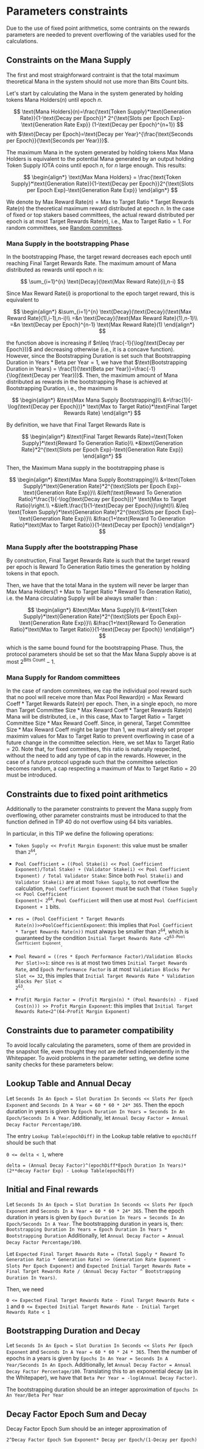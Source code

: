 # Parameters constraints

Due to the use of fixed point arithmetics, some contraints on the rewards parameters are needed to prevent overflowing of the variables used for the calculations.

## Constraints on the Mana Supply

The first and most straighforward contraint is that the total maximum theoretical Mana in the system should not use more than $\text{Bits Count}$ bits.

Let's start by calculating the Mana in the system generated by holding tokens $\text{Mana Holders}(n)$ until epoch $n$.

$$
 \text{Mana Holders}(n)=\frac{\text{Token Supply}*\text{Generation Rate}}{1-\text{Decay per Epoch}}* 2^{\text{Slots per Epoch Exp}-\text{Generation Rate Exp}} (1-\text{Decay per Epoch}^{n+1})
$$
with $\text{Decay per Epoch}=\text{Decay per Year}^{\frac{\text{Seconds per Epoch}}{\text{Seconds per Year}}}$.

The maximum Mana in the system generated by holding tokens $\text{Max Mana Holders}$ is equivalent to the potential Mana generated by an output holding $\text{Token Supply}$ IOTA coins until epoch $n$, for $n$ large enough. This results:

$$
\begin{align*}
\text{Max Mana Holders} = \frac{\text{Token Supply}*\text{Generation Rate}}{1-\text{Decay per Epoch}}2^{\text{Slots per Epoch Exp}-\text{Generation Rate Exp}}
\end{align*}
$$

We denote by $\text{Max Reward Rate}(n) = \text{Max to Target Ratio} * \text{Target Rewards Rate}(n)$ the theoretical maximum reward distributed at epoch $n$.
In the case of fixed or top stakers based committees, the actual reward distributed per epoch is at most $\text{Target Rewards Rate}(n)$, i.e., $\text{Max to Target Ratio} = 1$.
For random committees, see [Random committees](#random-committees).

### Mana Supply in the bootstrapping Phase

In the bootstrapping Phase, the target reward decreases each epoch until reaching $\text{Final Target Rewards Rate}$.
The maximum amount of Mana distributed as rewards until epoch $n$ is:

$$
\sum_{i=1}^{n} \text{Decay}(\text{Max Reward Rate}(i),n-i)
$$

Since $\text{Max Reward Rate}(i)$ is proportional to the epoch target reward, this is equivalent to

$$
\begin{align*}
&\sum_{i=1}^{n} \text{Decay}(\text{Decay}(\text{Max Reward Rate}(1),i-1),n-i)\\
=&n \text{Decay}(\text{Max Reward Rate}(1),n-1)\\
=&n \text{Decay per Epoch}^{n-1}  \text{Max Reward Rate}(1)
\end{align*}
$$

<!---
the function above is increasing if $m\leq \frac{-1}{\log(\text{Decay per Epoch})}$ and decreasing otherwise (i.e., it is a concave function). However, since the `Bootstrapping Duration` is set such that $\text{Bootstrapping Duration in Years}*\text{Decay per Year}=1$, we have that $\text{Bootstrapping Duration in Years} = \frac{1}{\text{Decay per Year}}<\frac{-1}{\log(\text{Decay per Year})}$, whenever $\text{Decay per year}>0.57$. Then, the maximum amount of Mana distributed as rewards in the bootstrapping Phase is achieved at `Bootstrapping Duration`, i.e., the maximum is

$$
\begin{align*}
\frac{\text{Epochs per year}}{\text{Decay per Year}} \text{Max to Target Ratio}*\text{Final Target Rewards Rate}
\end{align*}
$$
-->

the function above is increasing if $n\leq \frac{-1}{\log(\text{Decay per Epoch})}$ and decreasing otherwise (i.e., it is a concave function). However, since the $\text{Bootstrapping Duration}$ is set such that $\text{Bootstrapping Duration in Years}*\text{Beta per Year}=1$, we have that $\text{Bootstrapping Duration in Years} = \frac{1}{\text{Beta per Year}}=\frac{-1}{\log(\text{Decay per Year})}$. Then, the maximum amount of Mana distributed as rewards in the bootstrapping Phase is achieved at $\text{Bootstrapping Duration}$, i.e., the maximum is

$$
\begin{align*}
&\text{Max Mana Supply Bootstrapping}\\
&=\frac{1}{-\log(\text{Decay per Epoch})}* \text{Max to Target Ratio}*\text{Final Target Rewards Rate}
\end{align*}
$$

By definition, we have that $\text{Final Target Rewards Rate}$ is

$$
\begin{align*}
&\text{Final Target Rewards Rate}=\text{Token Supply}*\text{Reward To Generation Ratio}\\
*&\text{Generation Rate}*2^{\text{Slots per Epoch Exp}-\text{Generation Rate Exp}}
\end{align*}
$$

Then, the Maximum Mana supply in the bootstrapping phase is

<!---
$$
\begin{align*}
&\text{Token Supply}*\text{Generation Rate}*2^{\text{Slots per Epoch Exp}-\text{Generation Rate Exp}}\\
&*\left(\text{Reward To Generation Ratio}\right.\\
&*\frac{\text{Epochs per year}}{\text{Decay per Year}} \text{Max to Target Ratio}\\
+&\left.\frac{1}{1-\text{Decay per Epoch}}\right)\\
&\leq \text{Token Supply}*\text{Generation Rate}*2^{\text{Slots per Epoch Exp}-\text{Generation Rate Exp}}\\
&\frac{1+\text{Reward To Generation Ratio}*\text{Max to Target Ratio}}{1-\text{Decay per Epoch}}
\end{align*}
$$
-->

$$
\begin{align*}
&\text{Max Mana Supply Bootstrapping}\\
&=\text{Token Supply}*\text{Generation Rate}*2^{\text{Slots per Epoch Exp}-\text{Generation Rate Exp}}\\
&\left(\text{Reward To Generation Ratio}*\frac{1}{-\log(\text{Decay per Epoch})}* \text{Max to Target Ratio}\right.\\
+&\left.\frac{1}{1-\text{Decay per Epoch}}\right)\\
&\leq \text{Token Supply}*\text{Generation Rate}*2^{\text{Slots per Epoch Exp}-\text{Generation Rate Exp}}\\
&\frac{1+\text{Reward To Generation Ratio}*\text{Max to Target Ratio}}{1-\text{Decay per Epoch}}
\end{align*}
$$

### Mana Supply after the bootstrapping Phase

By construction, $\text{Final Target Rewards Rate}$ is such that the target reward per epoch is $\text{Reward To Generation Ratio}$ times the generation by holding tokens in that epoch.

Then, we have that the total Mana in the system will never be larger than $\text{Max Mana Holders} (1 + \text{Max to Target Ratio} * \text{Reward To Generation Ratio})$, i.e. the Mana circulating Supply will be always smaller than :

$$
\begin{align*}
&\text{Max Mana Supply}\\
&=\text{Token Supply}*\text{Generation Rate}*2^{\text{Slots per Epoch Exp}-\text{Generation Rate Exp}}\\
&\frac{1+\text{Reward To Generation Ratio}*\text{Max to Target Ratio}}{1-\text{Decay per Epoch}}
\end{align*}
$$

which is the same bound found for the bootstrapping Phase.
Thus, the protocol parameters should be set so that the $\text{Max Mana Supply}$ above is at most $2^{\text{Bits Count}}-1$.

### Mana Supply for Random committees

In the case of random commitees, we cap the individual pool reward such that no pool will receive more than $\text{Max Pool Reward}(n) = \text{Max Reward Coeff} * \text{Target Rewards Rate}(n)$ per epoch.
Then, in a single epoch, no more than $\text{Target Committee Size} * \text{Max Reward Coeff} * \text{Target Rewards Rate}(n)$ Mana will be distributed, i.e., in this case, $\text{Max to Target Ratio} = \text{Target Committee Size} * \text{Max Reward Coeff}$.
Since, in general, $\text{Target Committee Size} * \text{Max Reward Coeff}$ might be larger than 1, we must alredy set proper maximim values for $\text{Max to Target Ratio}$ to prevent overflowing in case of a future change in the committee selection.
Here, we set $\text{Max to Target Ratio}=20$.
Note that, for fixed committees, this ratio is naturally respected, without the need to add any type of cap in the rewards.
However, in the case of a future protocol upgrade such that the committee selection becomes random, a cap respecting a maximum of $\text{Max to Target Ratio}=20$ must be introduced.

## Constraints due to fixed point arithmetics

Additionally to the parameter constraints to prevent the Mana supply from overflowing, other parameter constraints must be introduced to that the function defined in TIP 40 do not overflow using 64 bits variables.

In particular, in this TIP we define the following operations:
- `Token Supply << Profit Margin Exponent`: this value must be smaller than <code>2<sup>64</sup></code>, 
- `Pool Coefficient = ((Pool Stake(i) << Pool Coefficient Exponent)/Total Stake) + (Validator Stake(i) << Pool Coefficient Exponent) / Total Validator Stake`:
Since both `Pool Stake(i)` and `Validator Stake(i)` are at most `Token Supply`, to not overflow the calculation, `Pool Coefficient Exponent` must be such that <code>(Token Supply << Pool Coefficient Exponent)< 2<sup>64</sup></code>.
`Pool Coefficient` will then use at most `Pool Coefficient Exponent + 1` bits.
- `res = (Pool Coefficient * Target Rewards Rate(n))>>PoolCoefficientExponent`: this implies that `Pool Coefficient * Target Rewards Rate(n))` must always be smaller than <code>2<sup>64</sup></code>, which is guaranteed by the condition <code>Initial Target Rewards Rate <2<sup>63-Pool Coefficient Exponent</sup></code>.
- `Pool Reward = ((res * Epoch Performance Factor)/Validation Blocks Per Slot)>>1`: since `res` is at most two times `Initial Target Rewards Rate`, and `Epoch Performance Factor` is at most `Validation Blocks Per Slot <= 32`, this imples that <code>Initial Target Rewards Rate * Validation Blocks Per Slot < 2<sup>63</sup></code>.

- `Profit Margin Factor = (Profit Margin(n) * (Pool Rewards(n) - Fixed Cost(n))) >> Profit Margin Exponent`: this implies that `Initial Target Rewards Rate<2^(64-Profit Margin Exponent) `

## Constraints due to parameter compatibility

To avoid locally calculating the parameters, some of them are provided in the snapshot file, even thought they not are defined independently in the Whitepaper.
To avoid problems in the parameter setting, we define some sanity checks for these parameters below:

## Lookup Table and Annual Decay

Let `Seconds In An Epoch = Slot Duration In Seconds << Slots Per Epoch Exponent` and `Seconds In A Year = 60 * 60 * 24* 365`.
Then the epoch duration in years is given by `Epoch Duration In Years = Seconds In An Epoch/Seconds In A Year`.
Additionally, let `Annual Decay Factor = Annual Decay Factor Percentage/100`.

The entry `Lookup Table(epochDiff)` in the Lookup table relative to `epochDiff` should be such that

`0 <= delta < 1`, where

`delta = (Annual Decay Factor)^(epochDiff*Epoch Duration In Years)*(2**decay Factor Exp) - Lookup Table(epochDiff)`

## Initial and Final rewards

Let `Seconds In An Epoch = Slot Duration In Seconds << Slots Per Epoch Exponent` and `Seconds In A Year = 60 * 60 * 24* 365`.
Then the epoch duration in years is given by `Epoch Duration In Years = Seconds In An Epoch/Seconds In A Year`.
The bootstrapping duration in years is, then:
`Bootstrapping Duration In Years = Epoch Duration In Years * Bootstrapping Duration`
Additionally, let `Annual Decay Factor = Annual Decay Factor Percentage/100`.

Let `Expected Final Target Rewards Rate = (Total Supply * Reward To Generation Ratio * Generation Rate) >> (Generation Rate Exponent - Slots Per Epoch Exponent)` and `Expected Initial Target Rewards Rate = Final Target Rewards Rate / (Annual Decay Factor ^ Bootstrapping Duration In Years)`.

Then, we need

`0 <= Expected Final Target Rewards Rate - Final Target Rewards Rate < 1`
and 
`0 <= Expected Initial Target Rewards Rate - Initial Target Rewards Rate < 1`

## Bootstrapping Duration and Decay

Let `Seconds In An Epoch = Slot Duration In Seconds << Slots Per Epoch Exponent` and `Seconds In A Year = 60 * 60 * 24 * 365`.
Then the number of epochs in a years is given by `Epochs In An Year = Seconds In A Year/Seconds In An Epoch`.
Additionally, let `Annual Decay Factor = Annual Decay Factor Percentage/100`.
Translating this to an exponential decay (as in the Whitepaper), we have that `Beta Per Year = -log(Annual Decay Factor)`.

The bootstrapping duration should be an integer approximation of `Epochs In An Year/Beta Per Year`

## Decay Factor Epoch Sum and Decay

Decay Factor Epoch Sum should be an integer approximation of

`2^Decay Factor Epoch Sum Exponent* Decay per Epoch/(1-Decay per Epoch)`

